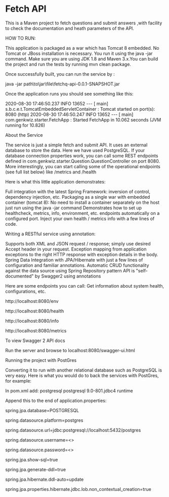 # Fetch API
This is a Maven project to fetch questions and submit answers ,with facility to check the documentation and heath parameters of the API.


HOW TO RUN:

This application is packaged as a war which has Tomcat 8 embedded. No Tomcat or JBoss installation is necessary. You run it using the java -jar command.
Make sure you are using JDK 1.8 and Maven 3.x.You can build the project and run the tests by running mvn clean package.

Once successfully built, you can run the service by :

java -jar path\to\jar\file\fetchq-api-0.0.1-SNAPSHOT.jar
 
Once the application runs you should see something like this:

2020-08-30 17:46:50.237  INFO 13652 --- [           main] s.b.c.e.t.TomcatEmbeddedServletContainer : Tomcat started on port(s): 8080 (http)
2020-08-30 17:46:50.247  INFO 13652 --- [           main] com.genkwiz.starter.FetchApp             : Started FetchApp in 10.062 seconds (JVM running for 10.826)
 
About the Service

The service is just a simple fetch and submit API. It uses an external database to store the data. Here we have used PostgreSQL. If your database connection properties work, you can call some REST endpoints defined in com.genkwiz.starter.Question.QuestionController on port 8080. 
More interestingly, you can start calling some of the operational endpoints (see full list below) like /metrics and /health 

Here is what this little application demonstrates:

Full integration with the latest Spring Framework: inversion of control, dependency injection, etc.
Packaging as a single war with embedded container (tomcat 8): No need to install a container separately on the host just run using the java -jar command
Demonstrates how to set up healthcheck, metrics, info, environment, etc. endpoints automatically on a configured port. Inject your own health / metrics info with a few lines of code.

Writing a RESTful service using annotation: 

Supports both XML and JSON request / response; simply use desired Accept header in your request.
Exception mapping from application exceptions to the right HTTP response with exception details in the body.
Spring Data Integration with JPA/Hibernate with just a few lines of configuration and familiar annotations.
Automatic CRUD functionality against the data source using Spring Repository pattern
API is "self-documented" by Swagger2 using annotations

Here are some endpoints you can call:
Get information about system health, configurations, etc.

http://localhost:8080/env

http://localhost:8080/health

http://localhost:8080/info

http://localhost:8080/metrics
 
To view Swagger 2 API docs

   Run the server and browse to localhost:8080/swagger-ui.html
   
   
Running the project with PostGres

Converting it to run with another relational database such as PostgreSQL is very easy.
Here is what you would do to back the services with PostGres, for example:

In pom.xml add:
    <dependency>
    <groupId>postgresql</groupId>
    <artifactId>postgresql</artifactId>
    <version>9.0-801.jdbc4</version>
    <scope>runtime</scope>
   </dependency>
 
 
Append this to the end of application.properties:
 
spring.jpa.database=POSTGRESQL

spring.datasource.platform=postgres

spring.datasource.url=jdbc:postgresql://localhost:5432/postgres

spring.datasource.username=<<your username>>

spring.datasource.password=<<your password>>

spring.jpa.show-sql=true

spring.jpa.generate-ddl=true

spring.jpa.hibernate.ddl-auto=update

spring.jpa.properties.hibernate.jdbc.lob.non_contextual_creation=true
